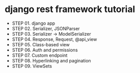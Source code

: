 # django rest framework tutorial

- STEP 01. django app
- STEP 02. Serializer, JSONParser
- STEP 03. Serializer -> ModelSerializer
- STEP 04. Response, Request, @api_view
- STEP 05. Class-based view
- STEP 06. Auth and permissions
- STEP 07. Custom endpoint
- STEP 08. Hyperlinking and pagination
- STEP 09. ViewSets
